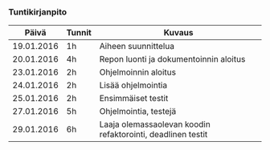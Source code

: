 ### Tuntikirjanpito
Päivä | Tunnit | Kuvaus
--------------- | ----- | ------
19.01.2016 | 1h | Aiheen suunnittelua
20.01.2016 | 4h | Repon luonti ja dokumentoinnin aloitus
23.01.2016 | 2h | Ohjelmoinnin aloitus
24.01.2016 | 2h | Lisää ohjelmointia
25.01.2016 | 2h | Ensimmäiset testit
27.01.2016 | 5h | Ohjelmointia, testejä
29.01.2016 | 6h | Laaja olemassaolevan koodin refaktorointi, deadlinen testit

